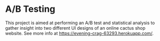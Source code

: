 # A/B Testing

This project is aimed at performing an A/B test and statistical analysis to gather insight into two different UI designs of an online cactus shop website. See more info at https://evening-crag-63293.herokuapp.com/.
